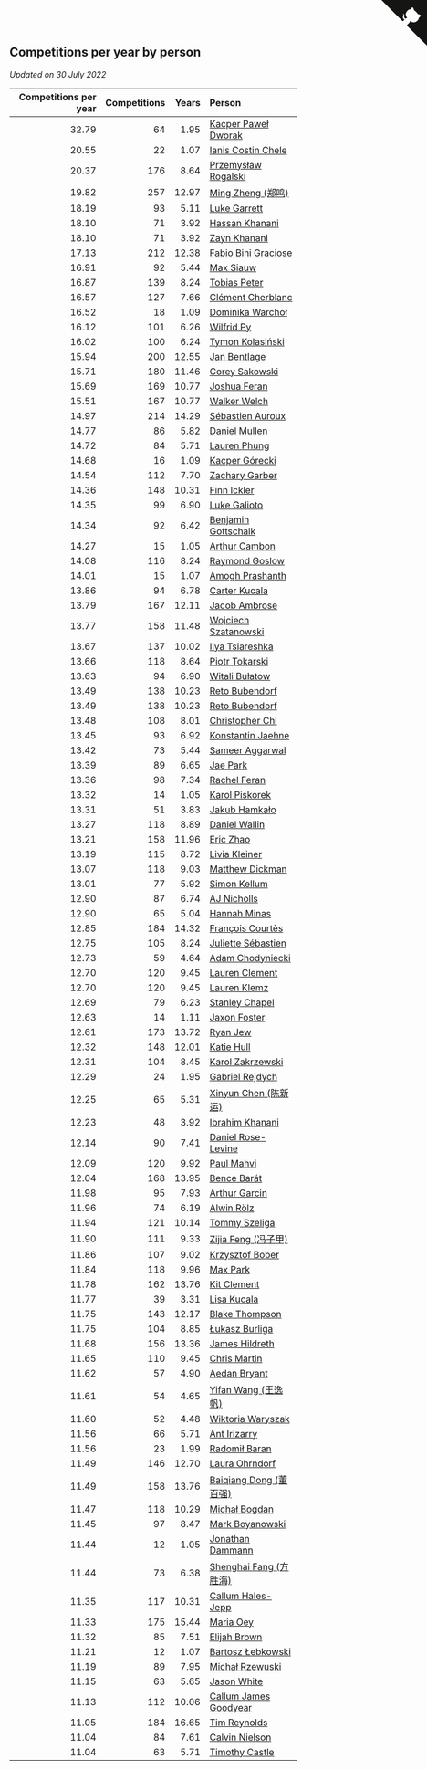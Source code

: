 ## Competitions per year by person

*Updated on 30 July 2022*

| Competitions per year | Competitions | Years | Person |
| ---: | ---: | ---: | :--- |
| 32.79 | 64 | 1.95 | [Kacper Paweł Dworak](https://www.worldcubeassociation.org/persons/2020DWOR01) |
| 20.55 | 22 | 1.07 | [Ianis Costin Chele](https://www.worldcubeassociation.org/persons/2021CHEL01) |
| 20.37 | 176 | 8.64 | [Przemysław Rogalski](https://www.worldcubeassociation.org/persons/2013ROGA02) |
| 19.82 | 257 | 12.97 | [Ming Zheng (郑鸣)](https://www.worldcubeassociation.org/persons/2009ZHEN11) |
| 18.19 | 93 | 5.11 | [Luke Garrett](https://www.worldcubeassociation.org/persons/2017GARR05) |
| 18.10 | 71 | 3.92 | [Hassan Khanani](https://www.worldcubeassociation.org/persons/2018KHAN26) |
| 18.10 | 71 | 3.92 | [Zayn Khanani](https://www.worldcubeassociation.org/persons/2018KHAN28) |
| 17.13 | 212 | 12.38 | [Fabio Bini Graciose](https://www.worldcubeassociation.org/persons/2010GRAC02) |
| 16.91 | 92 | 5.44 | [Max Siauw](https://www.worldcubeassociation.org/persons/2017SIAU02) |
| 16.87 | 139 | 8.24 | [Tobias Peter](https://www.worldcubeassociation.org/persons/2014PETE03) |
| 16.57 | 127 | 7.66 | [Clément Cherblanc](https://www.worldcubeassociation.org/persons/2014CHER05) |
| 16.52 | 18 | 1.09 | [Dominika Warchoł](https://www.worldcubeassociation.org/persons/2021WARC01) |
| 16.12 | 101 | 6.26 | [Wilfrid Py](https://www.worldcubeassociation.org/persons/2016PYWI01) |
| 16.02 | 100 | 6.24 | [Tymon Kolasiński](https://www.worldcubeassociation.org/persons/2016KOLA02) |
| 15.94 | 200 | 12.55 | [Jan Bentlage](https://www.worldcubeassociation.org/persons/2010BENT01) |
| 15.71 | 180 | 11.46 | [Corey Sakowski](https://www.worldcubeassociation.org/persons/2011SAKO01) |
| 15.69 | 169 | 10.77 | [Joshua Feran](https://www.worldcubeassociation.org/persons/2011FERA01) |
| 15.51 | 167 | 10.77 | [Walker Welch](https://www.worldcubeassociation.org/persons/2011WELC01) |
| 14.97 | 214 | 14.29 | [Sébastien Auroux](https://www.worldcubeassociation.org/persons/2008AURO01) |
| 14.77 | 86 | 5.82 | [Daniel Mullen](https://www.worldcubeassociation.org/persons/2016MULL04) |
| 14.72 | 84 | 5.71 | [Lauren Phung](https://www.worldcubeassociation.org/persons/2016PHUN02) |
| 14.68 | 16 | 1.09 | [Kacper Górecki](https://www.worldcubeassociation.org/persons/2021GORE01) |
| 14.54 | 112 | 7.70 | [Zachary Garber](https://www.worldcubeassociation.org/persons/2014GARB01) |
| 14.36 | 148 | 10.31 | [Finn Ickler](https://www.worldcubeassociation.org/persons/2012ICKL01) |
| 14.35 | 99 | 6.90 | [Luke Galioto](https://www.worldcubeassociation.org/persons/2015GALI02) |
| 14.34 | 92 | 6.42 | [Benjamin Gottschalk](https://www.worldcubeassociation.org/persons/2016GOTT01) |
| 14.27 | 15 | 1.05 | [Arthur Cambon](https://www.worldcubeassociation.org/persons/2021CAMB01) |
| 14.08 | 116 | 8.24 | [Raymond Goslow](https://www.worldcubeassociation.org/persons/2014GOSL01) |
| 14.01 | 15 | 1.07 | [Amogh Prashanth](https://www.worldcubeassociation.org/persons/2021PRAS01) |
| 13.86 | 94 | 6.78 | [Carter Kucala](https://www.worldcubeassociation.org/persons/2015KUCA01) |
| 13.79 | 167 | 12.11 | [Jacob Ambrose](https://www.worldcubeassociation.org/persons/2010AMBR01) |
| 13.77 | 158 | 11.48 | [Wojciech Szatanowski](https://www.worldcubeassociation.org/persons/2011SZAT01) |
| 13.67 | 137 | 10.02 | [Ilya Tsiareshka](https://www.worldcubeassociation.org/persons/2012TERE01) |
| 13.66 | 118 | 8.64 | [Piotr Tokarski](https://www.worldcubeassociation.org/persons/2013TOKA01) |
| 13.63 | 94 | 6.90 | [Witali Bułatow](https://www.worldcubeassociation.org/persons/2015BUAT01) |
| 13.49 | 138 | 10.23 | [Reto Bubendorf](https://www.worldcubeassociation.org/persons/2012BUBE01) |
| 13.49 | 138 | 10.23 | [Reto Bubendorf](https://www.worldcubeassociation.org/persons/2012BUBE01) |
| 13.48 | 108 | 8.01 | [Christopher Chi](https://www.worldcubeassociation.org/persons/2014CHIC01) |
| 13.45 | 93 | 6.92 | [Konstantin Jaehne](https://www.worldcubeassociation.org/persons/2015JAEH01) |
| 13.42 | 73 | 5.44 | [Sameer Aggarwal](https://www.worldcubeassociation.org/persons/2017AGGA01) |
| 13.39 | 89 | 6.65 | [Jae Park](https://www.worldcubeassociation.org/persons/2015PARK24) |
| 13.36 | 98 | 7.34 | [Rachel Feran](https://www.worldcubeassociation.org/persons/2015FERA01) |
| 13.32 | 14 | 1.05 | [Karol Piskorek](https://www.worldcubeassociation.org/persons/2021PISK01) |
| 13.31 | 51 | 3.83 | [Jakub Hamkało](https://www.worldcubeassociation.org/persons/2018HAMK01) |
| 13.27 | 118 | 8.89 | [Daniel Wallin](https://www.worldcubeassociation.org/persons/2013WALL03) |
| 13.21 | 158 | 11.96 | [Eric Zhao](https://www.worldcubeassociation.org/persons/2010ZHAO19) |
| 13.19 | 115 | 8.72 | [Livia Kleiner](https://www.worldcubeassociation.org/persons/2013KLEI03) |
| 13.07 | 118 | 9.03 | [Matthew Dickman](https://www.worldcubeassociation.org/persons/2013DICK01) |
| 13.01 | 77 | 5.92 | [Simon Kellum](https://www.worldcubeassociation.org/persons/2016KELL12) |
| 12.90 | 87 | 6.74 | [AJ Nicholls](https://www.worldcubeassociation.org/persons/2015NICH04) |
| 12.90 | 65 | 5.04 | [Hannah Minas](https://www.worldcubeassociation.org/persons/2017MINA04) |
| 12.85 | 184 | 14.32 | [François Courtès](https://www.worldcubeassociation.org/persons/2008COUR01) |
| 12.75 | 105 | 8.24 | [Juliette Sébastien](https://www.worldcubeassociation.org/persons/2014SEBA01) |
| 12.73 | 59 | 4.64 | [Adam Chodyniecki](https://www.worldcubeassociation.org/persons/2017CHOD02) |
| 12.70 | 120 | 9.45 | [Lauren Clement](https://www.worldcubeassociation.org/persons/2013KLEM01) |
| 12.70 | 120 | 9.45 | [Lauren Klemz](https://www.worldcubeassociation.org/persons/2013KLEM01) |
| 12.69 | 79 | 6.23 | [Stanley Chapel](https://www.worldcubeassociation.org/persons/2016CHAP04) |
| 12.63 | 14 | 1.11 | [Jaxon Foster](https://www.worldcubeassociation.org/persons/2021FOST01) |
| 12.61 | 173 | 13.72 | [Ryan Jew](https://www.worldcubeassociation.org/persons/2008JEWR01) |
| 12.32 | 148 | 12.01 | [Katie Hull](https://www.worldcubeassociation.org/persons/2010HULL01) |
| 12.31 | 104 | 8.45 | [Karol Zakrzewski](https://www.worldcubeassociation.org/persons/2014ZAKR01) |
| 12.29 | 24 | 1.95 | [Gabriel Rejdych](https://www.worldcubeassociation.org/persons/2020REJD01) |
| 12.25 | 65 | 5.31 | [Xinyun Chen (陈新运)](https://www.worldcubeassociation.org/persons/2017CHEN36) |
| 12.23 | 48 | 3.92 | [Ibrahim Khanani](https://www.worldcubeassociation.org/persons/2018KHAN27) |
| 12.14 | 90 | 7.41 | [Daniel Rose-Levine](https://www.worldcubeassociation.org/persons/2015ROSE01) |
| 12.09 | 120 | 9.92 | [Paul Mahvi](https://www.worldcubeassociation.org/persons/2012MAHV01) |
| 12.04 | 168 | 13.95 | [Bence Barát](https://www.worldcubeassociation.org/persons/2008BARA01) |
| 11.98 | 95 | 7.93 | [Arthur Garcin](https://www.worldcubeassociation.org/persons/2014GARC27) |
| 11.96 | 74 | 6.19 | [Alwin Rölz](https://www.worldcubeassociation.org/persons/2016ROLZ01) |
| 11.94 | 121 | 10.14 | [Tommy Szeliga](https://www.worldcubeassociation.org/persons/2012SZEL01) |
| 11.90 | 111 | 9.33 | [Zijia Feng (冯子甲)](https://www.worldcubeassociation.org/persons/2013FENG02) |
| 11.86 | 107 | 9.02 | [Krzysztof Bober](https://www.worldcubeassociation.org/persons/2013BOBE01) |
| 11.84 | 118 | 9.96 | [Max Park](https://www.worldcubeassociation.org/persons/2012PARK03) |
| 11.78 | 162 | 13.76 | [Kit Clement](https://www.worldcubeassociation.org/persons/2008CLEM01) |
| 11.77 | 39 | 3.31 | [Lisa Kucala](https://www.worldcubeassociation.org/persons/2019KUCA01) |
| 11.75 | 143 | 12.17 | [Blake Thompson](https://www.worldcubeassociation.org/persons/2010THOM03) |
| 11.75 | 104 | 8.85 | [Łukasz Burliga](https://www.worldcubeassociation.org/persons/2013BURL01) |
| 11.68 | 156 | 13.36 | [James Hildreth](https://www.worldcubeassociation.org/persons/2009HILD01) |
| 11.65 | 110 | 9.45 | [Chris Martin](https://www.worldcubeassociation.org/persons/2013MART03) |
| 11.62 | 57 | 4.90 | [Aedan Bryant](https://www.worldcubeassociation.org/persons/2017BRYA06) |
| 11.61 | 54 | 4.65 | [Yifan Wang (王逸帆)](https://www.worldcubeassociation.org/persons/2017WANY29) |
| 11.60 | 52 | 4.48 | [Wiktoria Waryszak](https://www.worldcubeassociation.org/persons/2018WARY01) |
| 11.56 | 66 | 5.71 | [Ant Irizarry](https://www.worldcubeassociation.org/persons/2016IRIZ02) |
| 11.56 | 23 | 1.99 | [Radomił Baran](https://www.worldcubeassociation.org/persons/2020BARA02) |
| 11.49 | 146 | 12.70 | [Laura Ohrndorf](https://www.worldcubeassociation.org/persons/2009OHRN01) |
| 11.49 | 158 | 13.76 | [Baiqiang Dong (董百强)](https://www.worldcubeassociation.org/persons/2008DONG06) |
| 11.47 | 118 | 10.29 | [Michał Bogdan](https://www.worldcubeassociation.org/persons/2012BOGD01) |
| 11.45 | 97 | 8.47 | [Mark Boyanowski](https://www.worldcubeassociation.org/persons/2014BOYA01) |
| 11.44 | 12 | 1.05 | [Jonathan Dammann](https://www.worldcubeassociation.org/persons/2021DAMM01) |
| 11.44 | 73 | 6.38 | [Shenghai Fang (方胜海)](https://www.worldcubeassociation.org/persons/2016FANG01) |
| 11.35 | 117 | 10.31 | [Callum Hales-Jepp](https://www.worldcubeassociation.org/persons/2012HALE01) |
| 11.33 | 175 | 15.44 | [Maria Oey](https://www.worldcubeassociation.org/persons/2007OEYM01) |
| 11.32 | 85 | 7.51 | [Elijah Brown](https://www.worldcubeassociation.org/persons/2015BROW03) |
| 11.21 | 12 | 1.07 | [Bartosz Łebkowski](https://www.worldcubeassociation.org/persons/2021LEBK01) |
| 11.19 | 89 | 7.95 | [Michał Rzewuski](https://www.worldcubeassociation.org/persons/2014RZEW01) |
| 11.15 | 63 | 5.65 | [Jason White](https://www.worldcubeassociation.org/persons/2016WHIT16) |
| 11.13 | 112 | 10.06 | [Callum James Goodyear](https://www.worldcubeassociation.org/persons/2012GOOD02) |
| 11.05 | 184 | 16.65 | [Tim Reynolds](https://www.worldcubeassociation.org/persons/2005REYN01) |
| 11.04 | 84 | 7.61 | [Calvin Nielson](https://www.worldcubeassociation.org/persons/2014NIEL03) |
| 11.04 | 63 | 5.71 | [Timothy Castle](https://www.worldcubeassociation.org/persons/2016CAST48) |


<a href="https://github.com/jonatanklosko/wca_statistics" class="github-corner" aria-label="View source on Github"><svg width="80" height="80" viewBox="0 0 250 250" style="fill:#151513; color:#fff; position: absolute; top: 0; border: 0; right: 0;" aria-hidden="true"><path d="M0,0 L115,115 L130,115 L142,142 L250,250 L250,0 Z"></path><path d="M128.3,109.0 C113.8,99.7 119.0,89.6 119.0,89.6 C122.0,82.7 120.5,78.6 120.5,78.6 C119.2,72.0 123.4,76.3 123.4,76.3 C127.3,80.9 125.5,87.3 125.5,87.3 C122.9,97.6 130.6,101.9 134.4,103.2" fill="currentColor" style="transform-origin: 130px 106px;" class="octo-arm"></path><path d="M115.0,115.0 C114.9,115.1 118.7,116.5 119.8,115.4 L133.7,101.6 C136.9,99.2 139.9,98.4 142.2,98.6 C133.8,88.0 127.5,74.4 143.8,58.0 C148.5,53.4 154.0,51.2 159.7,51.0 C160.3,49.4 163.2,43.6 171.4,40.1 C171.4,40.1 176.1,42.5 178.8,56.2 C183.1,58.6 187.2,61.8 190.9,65.4 C194.5,69.0 197.7,73.2 200.1,77.6 C213.8,80.2 216.3,84.9 216.3,84.9 C212.7,93.1 206.9,96.0 205.4,96.6 C205.1,102.4 203.0,107.8 198.3,112.5 C181.9,128.9 168.3,122.5 157.7,114.1 C157.9,116.9 156.7,120.9 152.7,124.9 L141.0,136.5 C139.8,137.7 141.6,141.9 141.8,141.8 Z" fill="currentColor" class="octo-body"></path></svg></a><style>.github-corner:hover .octo-arm{animation:octocat-wave 560ms ease-in-out}@keyframes octocat-wave{0%,100%{transform:rotate(0)}20%,60%{transform:rotate(-25deg)}40%,80%{transform:rotate(10deg)}}@media (max-width:500px){.github-corner:hover .octo-arm{animation:none}.github-corner .octo-arm{animation:octocat-wave 560ms ease-in-out}}</style>
